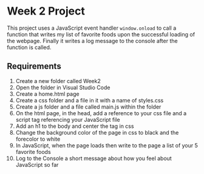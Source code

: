 # Week 2 Project

This project uses a JavaScript event handler `window.onload` to call a function that writes my list of favorite foods upon the successful loading of the webpage. Finally it writes a log message to the console after the function is called.

## Requirements

<ol>
<li>Create a new folder called Week2</li>
<li>Open the folder in Visual Studio Code</li>
<li>Create a home.html page</li>
<li>Create a css folder and a file in it with a name of styles.css</li>
<li>Create a js folder and a file called main.js within the folder</li>
<li>On the html page, in the head, add a reference to your css file and a script tag referencing your JavaScript file</li>
<li>Add an h1 to the body and center the tag in css</li>
<li>Change the background color of the page in css to black and the forecolor to white</li>
<li>In JavaScript, when the page loads then write to the page a list of your 5 favorite foods</li>
<li>Log to the Console a short message about how you feel about JavaScript so far</li>
</ol>
